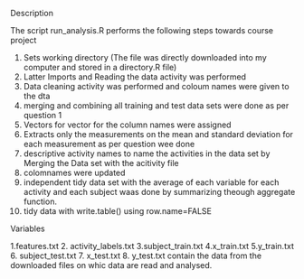 Description

The script run_analysis.R performs the following  steps towards course project
1. Sets working directory (The file was directly downloaded into my computer and stored in a directory.R file)
2. Latter Imports and Reading the data activity was performed 
3. Data cleaning activity was performed and coloum names were given to the dta 
4. merging and combining all  training and test data sets were done as per question 1
5. Vectors for vector for the column names  were assigned 
6. Extracts only the measurements on the mean and standard deviation for each measurement as per question wee done 
7. descriptive activity names to name the activities in the data set by Merging the Data set with the acitivity file
8. colomnames were updated 
8. independent tidy data set with the average of each variable for each activity and each subject waas done by summarizing theough aggregate function.
9. tidy data with write.table() using row.name=FALSE

Variables

1.features.txt
2. activity_labels.txt
3.subject_train.txt
4.x_train.txt
5.y_train.txt
6. subject_test.txt
7. x_test.txt
8. y_test.txt
contain the data from the downloaded files on whic data are read and analysed.
